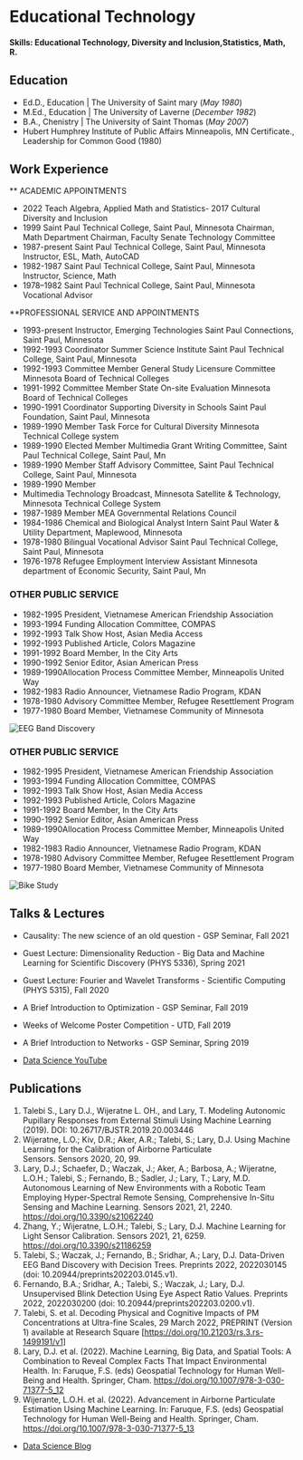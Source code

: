# Educational Technology

#### Skills: Educational Technology, Diversity and Inclusion,Statistics, Math, R.

## Education
- Ed.D., Education | The University of Saint mary (_May 1980_)								       		
- M.Ed., Education	| The University of Laverne (_December 1982_)	 			        		
- B.A., Chenistry | The University of Saint Thomas (_May 2007_)
- Hubert Humphrey Institute of Public Affairs Minneapolis, MN
  Certificate., Leadership for Common Good (1980)


## Work Experience
**	ACADEMIC APPOINTMENTS
- 2022 Teach Algebra, Applied Math and Statistics- 2017 Cultural Diversity and Inclusion
-	1999 Saint Paul Technical College, Saint Paul, Minnesota Chairman, Math Department Chairman, Faculty Senate Technology Committee
-	1987-present Saint Paul Technical College, Saint Paul, Minnesota Instructor, ESL, Math, AutoCAD 
-	1982-1987 Saint Paul Technical College, Saint Paul, Minnesota Instructor, Science, Math 
-	1978–1982 Saint Paul Technical College, Saint Paul, Minnesota Vocational Advisor


**PROFESSIONAL SERVICE AND APPOINTMENTS
-	1993-present Instructor, Emerging Technologies Saint Paul Connections, Saint Paul, Minnesota
-	1992-1993 Coordinator Summer Science Institute Saint Paul Technical College, Saint Paul, Minnesota
-	1992-1993 Committee Member General Study Licensure Committee Minnesota Board of Technical Colleges
-	1991-1992 Committee Member State On-site Evaluation Minnesota Board of Technical Colleges
-	1990-1991 Coordinator Supporting Diversity in Schools Saint Paul Foundation, Saint Paul, Minnesota
-	1989-1990 Member Task Force for Cultural Diversity Minnesota Technical College system
-	1989-1990 Elected Member Multimedia Grant Writing Committee, Saint Paul Technical College, Saint Paul, Mn
-	1989-1990 Member Staff Advisory Committee, Saint Paul Technical College, Saint Paul, Minnesota
-	1989-1990 Member 
-	Multimedia Technology Broadcast, Minnesota Satellite & Technology, Minnesota Technical College System
-	1987-1989 Member MEA Governmental Relations Council
-	1984-1986 Chemical and Biological Analyst Intern Saint Paul Water & Utility Department, Maplewood, Minnesota
-	1978-1980 Bilingual Vocational Advisor Saint Paul Technical College, Saint Paul, Minnesota
-	1976-1978 Refugee Employment Interview Assistant Minnesota department of Economic Security, Saint Paul, Mn

### OTHER PUBLIC SERVICE
-	1982-1995 President, Vietnamese American Friendship Association 
-	1993-1994 Funding Allocation Committee, COMPAS 
-	1992-1993 Talk Show Host, Asian Media Access 
-	1992-1993 Published Article, Colors Magazine 
-	1991-1992 Board Member, In the City Arts 
-	1990-1992 Senior Editor, Asian American Press 
-	1989-1990Allocation Process Committee Member, Minneapolis United Way 
-	1982-1983 Radio Announcer, Vietnamese Radio Program, KDAN 
-	1978-1980 Advisory Committee Member, Refugee Resettlement Program 
-	1977-1980 Board Member, Vietnamese Community of Minnesota

![EEG Band Discovery](/assets/img/eeg_band_discovery.jpeg)

### OTHER PUBLIC SERVICE
-	1982-1995 President, Vietnamese American Friendship Association 
-	1993-1994 Funding Allocation Committee, COMPAS 
-	1992-1993 Talk Show Host, Asian Media Access 
-	1992-1993 Published Article, Colors Magazine 
-	1991-1992 Board Member, In the City Arts 
-	1990-1992 Senior Editor, Asian American Press 
-	1989-1990Allocation Process Committee Member, Minneapolis United Way 
-	1982-1983 Radio Announcer, Vietnamese Radio Program, KDAN 
-	1978-1980 Advisory Committee Member, Refugee Resettlement Program 
-	1977-1980 Board Member, Vietnamese Community of Minnesota


![Bike Study](/assets/img/bike_study.jpeg)

## Talks & Lectures
- Causality: The new science of an old question - GSP Seminar, Fall 2021
- Guest Lecture: Dimensionality Reduction - Big Data and Machine Learning for Scientific Discovery (PHYS 5336), Spring 2021
- Guest Lecture: Fourier and Wavelet Transforms - Scientific Computing (PHYS 5315), Fall 2020
- A Brief Introduction to Optimization - GSP Seminar, Fall 2019
- Weeks of Welcome Poster Competition - UTD, Fall 2019
- A Brief Introduction to Networks - GSP Seminar, Spring 2019

- [Data Science YouTube](https://www.youtube.com/channel/UCa9gErQ9AE5jT2DZLjXBIdA)

## Publications
1. Talebi S., Lary D.J., Wijeratne L. OH., and Lary, T. Modeling Autonomic Pupillary Responses from External Stimuli Using Machine Learning (2019). DOI: 10.26717/BJSTR.2019.20.003446
2. Wijeratne, L.O.; Kiv, D.R.; Aker, A.R.; Talebi, S.; Lary, D.J. Using Machine Learning for the Calibration of Airborne Particulate Sensors. Sensors 2020, 20, 99.
3. Lary, D.J.; Schaefer, D.; Waczak, J.; Aker, A.; Barbosa, A.; Wijeratne, L.O.H.; Talebi, S.; Fernando, B.; Sadler, J.; Lary, T.; Lary, M.D. Autonomous Learning of New Environments with a Robotic Team Employing Hyper-Spectral Remote Sensing, Comprehensive In-Situ Sensing and Machine Learning. Sensors 2021, 21, 2240. https://doi.org/10.3390/s21062240
4. Zhang, Y.; Wijeratne, L.O.H.; Talebi, S.; Lary, D.J. Machine Learning for Light Sensor Calibration. Sensors 2021, 21, 6259. https://doi.org/10.3390/s21186259
5. Talebi, S.; Waczak, J.; Fernando, B.; Sridhar, A.; Lary, D.J. Data-Driven EEG Band Discovery with Decision Trees. Preprints 2022, 2022030145 (doi: 10.20944/preprints202203.0145.v1).
6. Fernando, B.A.; Sridhar, A.; Talebi, S.; Waczak, J.; Lary, D.J. Unsupervised Blink Detection Using Eye Aspect Ratio Values. Preprints 2022, 2022030200 (doi: 10.20944/preprints202203.0200.v1).
7. Talebi, S. et al. Decoding Physical and Cognitive Impacts of PM Concentrations at Ultra-fine Scales, 29 March 2022, PREPRINT (Version 1) available at Research Square [https://doi.org/10.21203/rs.3.rs-1499191/v1]
8. Lary, D.J. et al. (2022). Machine Learning, Big Data, and Spatial Tools: A Combination to Reveal Complex Facts That Impact Environmental Health. In: Faruque, F.S. (eds) Geospatial Technology for Human Well-Being and Health. Springer, Cham. https://doi.org/10.1007/978-3-030-71377-5_12
9. Wijerante, L.O.H. et al. (2022). Advancement in Airborne Particulate Estimation Using Machine Learning. In: Faruque, F.S. (eds) Geospatial Technology for Human Well-Being and Health. Springer, Cham. https://doi.org/10.1007/978-3-030-71377-5_13

- [Data Science Blog](https://medium.com/@shawhin)
